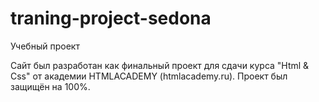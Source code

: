 # traning-project-sedona
Учебный проект

Сайт был разработан как финальный проект для сдачи курса "Html & Css" от академии HTMLACADEMY (htmlacademy.ru). 
Проект был защищён на 100%.
